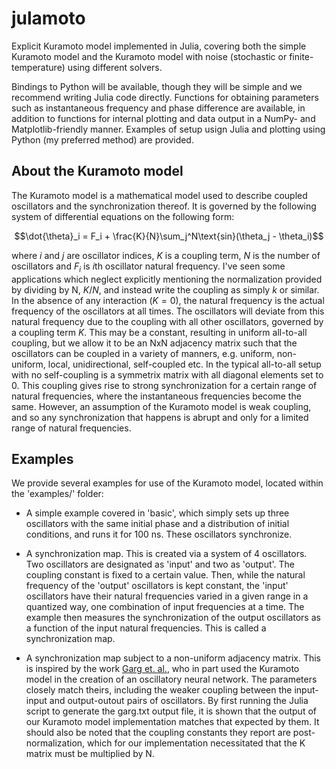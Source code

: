 # julamoto
Explicit Kuramoto model implemented in Julia, covering both the simple Kuramoto model and the Kuramoto model with noise (stochastic or finite-temperature) using different solvers.

Bindings to Python will be available, though they will be simple and we recommend writing Julia code directly. Functions for obtaining parameters such as instantaneous frequency and phase difference are available, in addition to functions for internal plotting and data output in a NumPy- and Matplotlib-friendly manner. Examples of setup usign Julia and plotting using Python (my preferred method) are provided.

## About the Kuramoto model

The Kuramoto model is a mathematical model used to describe coupled oscillators and the synchronization thereof. It is governed by the following system of differential equations on the following form:

$$\dot{\theta}_i = F_i + \frac{K}{N}\sum_j^N\text{sin}(\theta_j - \theta_i)$$

where $i$ and $j$ are oscillator indices, $K$ is a coupling term, $N$ is the number of oscillators and $F_i$ is $i$th oscillator natural frequency. I've seen some applications which neglect explicitly mentioning the normalization provided by dividing by N, $K/N$, and instead write the coupling as simply $k$ or similar. In the absence of any interaction ($K=0$), the natural frequency is the actual frequency of the oscillators at all times. The oscillators will deviate from this natural frequency due to the coupling with all other oscillators, governed by a coupling term $K$. This may be a constant, resulting in uniform all-to-all coupling, but we allow it to be an NxN adjacency matrix such that the oscillators can be coupled in a variety of manners, e.g. uniform, non-uniform, local, unidirectional, self-coupled etc. In the typical all-to-all setup with no self-coupling is a symmetrix matrix with all diagonal elements set to 0. This coupling gives rise to strong synchronization for a certain range of natural frequencies, where the instantaneous frequencies become the same. However, an assumption of the Kuramoto model is weak coupling, and so any synchronization that happens is abrupt and only for a limited range of natural frequencies.

## Examples

We provide several examples for use of the Kuramoto model, located within the 'examples/' folder:

- A simple example covered in 'basic', which simply sets up three oscillators with the same initial phase and a distribution of initial conditions, and runs it for 100 ns. These oscillators synchronize.

- A synchronization map. This is created via a system of 4 oscillators. Two oscillators are designated as 'input' and two as 'output'. The coupling constant is fixed to a certain value. Then, while the natural frequency of the 'output' oscillators is kept constant, the 'input' oscillators have their natural frequencies varied in a given range in a quantized way, one combination of input frequencies at a time. The example then measures the synchronization of the output oscillators as a function of the input natural frequencies. This is called a synchronization map.

- A synchronization map subject to a non-uniform adjacency matrix. This is inspired by the work [Garg et. al.](https://iopscience.iop.org/article/10.1088/2634-4386/ac3258/pdf), who in part used the Kuramoto model in the creation of an oscillatory neural network. The parameters closely match theirs, including the weaker coupling between the input-input and output-outout pairs of oscillators. By first running the Julia script to generate the garg.txt output file, it is shown that the output of our Kuramoto model implementation matches that expected by them. It should also be noted that the coupling constants they report are post-normalization, which for our implementation necessitated that the K matrix must be multiplied by N.
